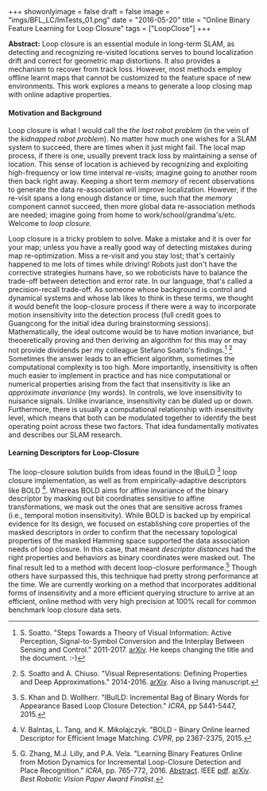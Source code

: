 +++
showonlyimage = false
draft = false
image = "imgs/BFL_LC/ImTests_01.png"
date  = "2016-05-20"
title = "Online Binary Feature Learning for Loop Closure"
tags  = ["LoopClose"]
+++

**Abstract:** 
Loop closure is an essential module in long-term SLAM, as detecting and recognizing
re-visited locations serves to bound localization drift and correct for
geometric map distortions. It also provides a mechanism to recover from
track loss. However, most methods employ offline learnt maps that cannot
be customized to the feature space of new environments. This work explores
a means to generate a loop closing map with online adaptive properties.
<!--more-->

#### Motivation and Background 
Loop closure is what I would call the _the lost robot problem_ (in the vein 
of the _kidnapped robot problem_).  No matter how much one wishes for
a SLAM system to succeed, there are times when it just might fail. 
The local map process, if there is one, usually prevent track loss by
maintaining a sense of location. This sense of location is achieved by
recognizing and exploiting high-frequency or low time interval
re-visits; imagine going to another room then back right away.  Keeping
a short term _memory_ of recent observations to generate the data
re-association will improve localization.
However, if the re-visit spans a long enough distance or time, such that
the _memory_ component cannot succeed, then more global data
re-association methods are needed; imagine going from home to
work/school/grandma's/etc.  Welcome to _loop closure_.

Loop closure is a tricky problem to solve. Make a mistake and it is over
for your map; unless you have a really good way of detecting mistakes
during map re-optimization.
Miss a re-visit and you stay lost; that's certainly happened to me lots
of times while driving!
Robots just don't have the corrective strategies humans have, so we
roboticists have to balance the trade-off between detection and error
rate.  In our language, that's called a precision-recall trade-off. 
As someone whose background is control and dynamical systems and whose
lab likes to think in these terms, we thought it would benefit the
loop-closure process if there were a way to incorporate motion
insensitivity into the detection process (full credit goes to Guangcong
for the initial idea during brainstorming sessions). 
Mathematically, the ideal outcome would be to have motion invariance, but
theoeretically proving and then deriving an algorithm for this may or may not
provide dividends per my colleague Stefano Soatto's findings.[^1] [^2]
Sometimes the answer leads to an efficient algorithm, sometimes the
computational complexity is too high.  More importantly, insensitivity
is often much easier to implement in practice and has nice computational
or numerical properties arising from the fact that insensitivity is like
an _approximate invariance_ (my words).  In controls, we love
insensitivity to nuisance signals. Unlike invariance, insensitivity can
be dialed up or down. Furthermore, there is usually a computational
relationship with insensitivity level, which means that both can be
modulated together to identify the best operating point across these two
factors.  That idea fundamentally motivates and describes our SLAM
research.

#### Learning Descriptors for Loop-Closure 

The loop-closure solution builds from ideas found in the IBuiLD [^3]
loop closure implementation, as well as from empirically-adaptive
descriptors like BOLD [^4].  Whereas BOLD aims for affine invariance of
the binary descriptor by masking out bit coordinates sensitive to affine
transformations, we mask out the ones that are sensitive across frames
(i.e., temporal motion insensitivity).
While BOLD is backed up by empirical evidence for its design, we focused
on establishing core properties of the masked descriptors in order to
confirm that the necessary topological properties of the masked Hamming
space supported the data association needs of loop closure.  In this
case, that meant _descriptor distances_ had the right properties and
behaviors as binary coordinates were masked out. The final result led to
a method with decent loop-closure performance.[^5] Though others have
surpassed this, this technique had pretty strong performance at the
time. We are currently working on a method that incorporates additional
forms of insensitivity and a more efficient querying structure to arrive
at an efficient, online method with very high precision at 100% recall
for common benchmark loop closure data sets.


[^1]: S. Soatto. "Steps Towards a Theory of Visual Information: Active
Perception, Signal-to-Symbol Conversion and the Interplay Between
Sensing and Control." 2011-2017.
[arXiv](https://arxiv.org/abs/1110.2053). He keeps changing the title
and the document. :-)
[^2]: S. Soatto and A. Chiuso. "Visual Representations: Defining Properties and Deep Approximations." 2014-2016. [arXiv](https://arxiv.org/abs/1411.7676). Also a living manuscript.
[^3]: S. Khan and D. Wollherr. "IBuILD: Incremental Bag of Binary Words
for Appearance Based  Loop  Closure  Detection." _ICRA_, pp 5441-5447, 2015.
[^4]: V. Balntas, L. Tang, and K. Mikolajczyk. "BOLD - Binary Online
learned Descriptor  for  Efficient  Image  Matching. _CVPR_, pp 2367-2375, 2015.
[^5]: G. Zhang, M.J. Lilly, and P.A. Vela. "Learning Binary Features Online from Motion Dynamics for Incremental Loop-Closure Detection and Place Recognition." _ICRA_, pp. 765-772, 2016.  [Abstract](https://ieeexplore.ieee.org/document/7487205). IEEE [pdf](https://ieeexplore.ieee.org/document/7487205). [arXiv](https://arxiv.org/abs/1601.03821). _Best Robotic Vision Paper Award Finalist_.

